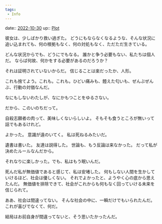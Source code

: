 ```yaml
---
tags:
 - Info
---
```


date:: [2022-10-30](Daily_Note/2022-10-30.md)
up:: [Plot](../Bar/Novel/Chaos/Plot.md)

彼女は、少しばかり救い過ぎた。
どうにもならなくなるような、そんな状況に追い込まれても、何の根拠もなく、何の対処もなく、ただただ生きている。

どんな状況からでも、どうにでもなる。
誰かと争う必要もない、私たちは個人だ。
ならば何故、何かをする必要があるのだろうか？


それは証明されていないからだ。
信じることは楽だったか、人形。


これも捨てよう。これも。これも。ひどい痛みも、饐えた匂いも、ぜんぶぜんぶ、行動の対価なんだ。

なにもしないわたしが、なにかもつことをゆるさない。

だから、このいのちだって。


自殺志願者の肉って、美味しくないらしいよ。
そもそも食うところが無いって話でもあるけれど。

よかった。
意識が遠のいてく。
私は死ねるみたいだ。

遺書は書いた。
友達は説得した。
世論も、もう反論は来なかった。
だって私が決めたルールなんだから。

それなりに楽しかった。でも、私はもう眠いんだ。

死んだ私が無価値であると感じて、私は安堵した。
何もしない人間を生かしていけるほど、社会は優しくない。
それでよかったと、ようやく心の底から思えたんだ。
無価値を排除できて、社会がこれからも何もなく回っていける未来を信じられて。

ああ、社会は間違ってない。
そんな社会の中に、一瞬だけでもいられたんだ。
これが喜びでなくて、何だ。


結局はお前自身が間違ってないと、そう思いたかったんだ。


